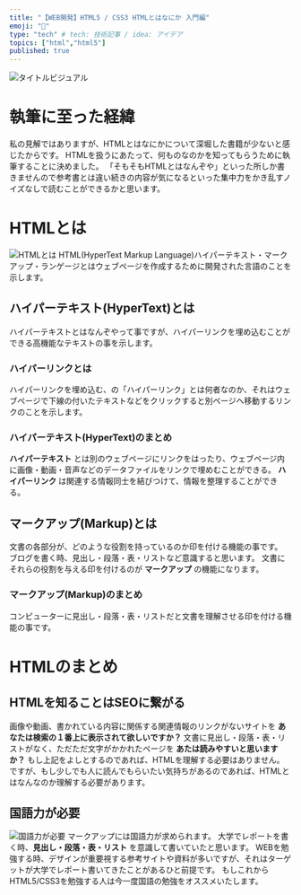 ```yaml
---
title: "【WEB開発】HTML5 / CSS3 HTMLとはなにか 入門編"
emoji: "📑"
type: "tech" # tech: 技術記事 / idea: アイデア
topics: ["html","html5"]
published: true
---
```


![タイトルビジュアル](https://storage.googleapis.com/zenn-user-upload/ecf04f66b5f3b22a04605ebb.png)

# 執筆に至った経緯
私の見解ではありますが、HTMLとはなにかについて深堀した書籍が少ないと感じたからです。
HTMLを扱うにあたって、何ものなのかを知ってもらうために執筆することに決めました。
「そもそもHTMLとはなんぞや」といった所しか書きませんので参考書とは違い続きの内容が気になるといった集中力をかき乱すノイズなしで読むことができるかと思います。

# HTMLとは
![HTMLとは](https://storage.googleapis.com/zenn-user-upload/8204c87c3035630709f6a1da.png)
HTML(HyperText Markup Language)ハイパーテキスト・マークアップ・ランゲージとはウェブページを作成するために開発された言語のことを示します。

## ハイパーテキスト(HyperText)とは
ハイパーテキストとはなんぞやって事ですが、ハイパーリンクを埋め込むことができる高機能なテキストの事を示します。

### ハイパーリンクとは
ハイパーリンクを埋め込む、の「ハイパーリンク」とは何者なのか、それはウェブページで下線の付いたテキストなどをクリックすると別ページへ移動するリンクのことを示します。

### ハイパーテキスト(HyperText)のまとめ
**ハイパーテキスト** とは別のウェブページにリンクをはったり、ウェブページ内に画像・動画・音声などのデータファイルをリンクで埋めむことができる。
**ハイパーリンク** は関連する情報同士を結びつけて、情報を整理することができる。

## マークアップ(Markup)とは
文書の各部分が、どのような役割を持っているのか印を付ける機能の事です。
ブログを書く時、見出し・段落・表・リストなど意識すると思います。
文書にそれらの役割を与える印を付けるのが **マークアップ** の機能になります。

### マークアップ(Markup)のまとめ
コンピューターに見出し・段落・表・リストだと文書を理解させる印を付ける機能の事です。

# HTMLのまとめ

## HTMLを知ることはSEOに繋がる
画像や動画、書かれている内容に関係する関連情報のリンクがないサイトを **あなたは検索の１番上に表示されて欲しいですか？**
文書に見出し・段落・表・リストがなく、ただただ文字がかかれたページを **あたは読みやすいと思いますか？**
もし上記をよしとするのであれば、HTMLを理解する必要はありません。
ですが、もし少しでも人に読んでもらいたい気持ちがあるのであれば、HTMLとはなんなのか理解する必要があります。

## 国語力が必要
![国語力が必要](https://storage.googleapis.com/zenn-user-upload/cf8784890ca2951987f744fc.jpg)
マークアップには国語力が求められます。
大学でレポートを書く時、**見出し・段落・表・リスト** を意識して書いていたと思います。
WEBを勉強する時、デザインが重要視する参考サイトや資料が多いですが、それはターゲットが大学でレポート書いてきたことがあるひと前提です。
もしこれからHTML5/CSS3を勉強する人は今一度国語の勉強をオススメいたします。